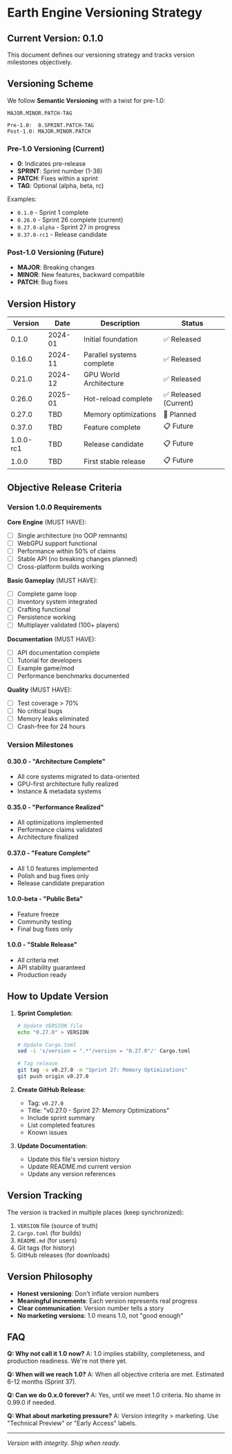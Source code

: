 # Earth Engine Versioning Strategy

## Current Version: 0.1.0

This document defines our versioning strategy and tracks version milestones objectively.

## Versioning Scheme

We follow **Semantic Versioning** with a twist for pre-1.0:

```
MAJOR.MINOR.PATCH-TAG

Pre-1.0:  0.SPRINT.PATCH-TAG
Post-1.0: MAJOR.MINOR.PATCH
```

### Pre-1.0 Versioning (Current)
- **0**: Indicates pre-release
- **SPRINT**: Sprint number (1-38)
- **PATCH**: Fixes within a sprint
- **TAG**: Optional (alpha, beta, rc)

Examples:
- `0.1.0` - Sprint 1 complete
- `0.26.0` - Sprint 26 complete (current)
- `0.27.0-alpha` - Sprint 27 in progress
- `0.37.0-rc1` - Release candidate

### Post-1.0 Versioning (Future)
- **MAJOR**: Breaking changes
- **MINOR**: New features, backward compatible
- **PATCH**: Bug fixes

## Version History

| Version | Date | Description | Status |
|---------|------|-------------|---------|
| 0.1.0 | 2024-01 | Initial foundation | ✅ Released |
| 0.16.0 | 2024-11 | Parallel systems complete | ✅ Released |
| 0.21.0 | 2024-12 | GPU World Architecture | ✅ Released |
| 0.26.0 | 2025-01 | Hot-reload complete | ✅ Released (Current) |
| 0.27.0 | TBD | Memory optimizations | 🚧 Planned |
| 0.37.0 | TBD | Feature complete | 📋 Future |
| 1.0.0-rc1 | TBD | Release candidate | 📋 Future |
| 1.0.0 | TBD | First stable release | 📋 Future |

## Objective Release Criteria

### Version 1.0.0 Requirements

**Core Engine** (MUST HAVE):
- [ ] Single architecture (no OOP remnants)
- [ ] WebGPU support functional
- [ ] Performance within 50% of claims
- [ ] Stable API (no breaking changes planned)
- [ ] Cross-platform builds working

**Basic Gameplay** (MUST HAVE):
- [ ] Complete game loop
- [ ] Inventory system integrated
- [ ] Crafting functional
- [ ] Persistence working
- [ ] Multiplayer validated (100+ players)

**Documentation** (MUST HAVE):
- [ ] API documentation complete
- [ ] Tutorial for developers
- [ ] Example game/mod
- [ ] Performance benchmarks documented

**Quality** (MUST HAVE):
- [ ] Test coverage > 70%
- [ ] No critical bugs
- [ ] Memory leaks eliminated
- [ ] Crash-free for 24 hours

### Version Milestones

#### 0.30.0 - "Architecture Complete"
- All core systems migrated to data-oriented
- GPU-first architecture fully realized
- Instance & metadata systems

#### 0.35.0 - "Performance Realized"
- All optimizations implemented
- Performance claims validated
- Architecture finalized

#### 0.37.0 - "Feature Complete"
- All 1.0 features implemented
- Polish and bug fixes only
- Release candidate preparation

#### 1.0.0-beta - "Public Beta"
- Feature freeze
- Community testing
- Final bug fixes only

#### 1.0.0 - "Stable Release"
- All criteria met
- API stability guaranteed
- Production ready

## How to Update Version

1. **Sprint Completion**:
   ```bash
   # Update VERSION file
   echo "0.27.0" > VERSION
   
   # Update Cargo.toml
   sed -i 's/version = ".*"/version = "0.27.0"/' Cargo.toml
   
   # Tag release
   git tag -a v0.27.0 -m "Sprint 27: Memory Optimizations"
   git push origin v0.27.0
   ```

2. **Create GitHub Release**:
   - Tag: `v0.27.0`
   - Title: "v0.27.0 - Sprint 27: Memory Optimizations"
   - Include sprint summary
   - List completed features
   - Known issues

3. **Update Documentation**:
   - Update this file's version history
   - Update README.md current version
   - Update any version references

## Version Tracking

The version is tracked in multiple places (keep synchronized):
1. `VERSION` file (source of truth)
2. `Cargo.toml` (for builds)
3. `README.md` (for users)
4. Git tags (for history)
5. GitHub releases (for downloads)

## Version Philosophy

- **Honest versioning**: Don't inflate version numbers
- **Meaningful increments**: Each version represents real progress
- **Clear communication**: Version number tells a story
- **No marketing versions**: 1.0 means 1.0, not "good enough"

## FAQ

**Q: Why not call it 1.0 now?**
A: 1.0 implies stability, completeness, and production readiness. We're not there yet.

**Q: When will we reach 1.0?**
A: When all objective criteria are met. Estimated 6-12 months (Sprint 37).

**Q: Can we do 0.x.0 forever?**
A: Yes, until we meet 1.0 criteria. No shame in 0.99.0 if needed.

**Q: What about marketing pressure?**
A: Version integrity > marketing. Use "Technical Preview" or "Early Access" labels.

---

*Version with integrity. Ship when ready.*